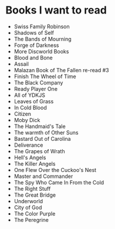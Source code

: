 # Books I want to read

- Swiss Family Robinson
- Shadows of Self  
- The Bands of Mourning  
- Forge of Darkness  
- More Discworld Books  
- Blood and Bone  
- Assail  
- Malazan Book of The Fallen re-read #3  
- Finish The Wheel of Time
- The Black Company
- Ready Player One
- All of YDKJS
- Leaves of Grass
- In Cold Blood
- Citizen
- Moby Dick
- The Handmaid's Tale
- The warmth of Other Suns
- Bastard Out of Carolina
- Deliverance
- The Grapes of Wrath
- Hell's Angels
- The Killer Angels
- One Flew Over the Cuckoo's Nest
- Master and Commander
- The Spy Who Came In From the Cold
- The Right Stuff
- The Great Bridge
- Underworld
- City of God
- The Color Purple
- The Peregrine